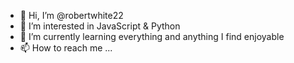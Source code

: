- 👋 Hi, I’m @robertwhite22
- 👀 I’m interested in JavaScript & Python
- 🌱 I’m currently learning everything and anything I find enjoyable
- 📫 How to reach me ...

<!---
robertwhite22/robertwhite22 is a ✨ special ✨ repository because its `README.md` (this file) appears on your GitHub profile.
You can click the Preview link to take a look at your changes.
--->
